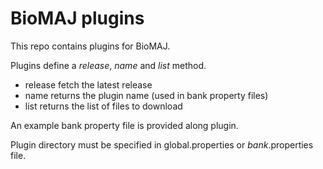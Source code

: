 # BioMAJ plugins

This repo contains plugins for BioMAJ.

Plugins define a *release*, *name* and *list* method.

* release fetch the latest release
* name returns the plugin name (used in bank property files)
* list returns the list of files to download

An example bank property file is provided along plugin.

Plugin directory must be specified in global.properties or *bank*.properties file.
